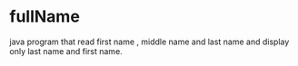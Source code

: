 # fullName
java program that read first name , middle name and last name and display only last name and first name.
